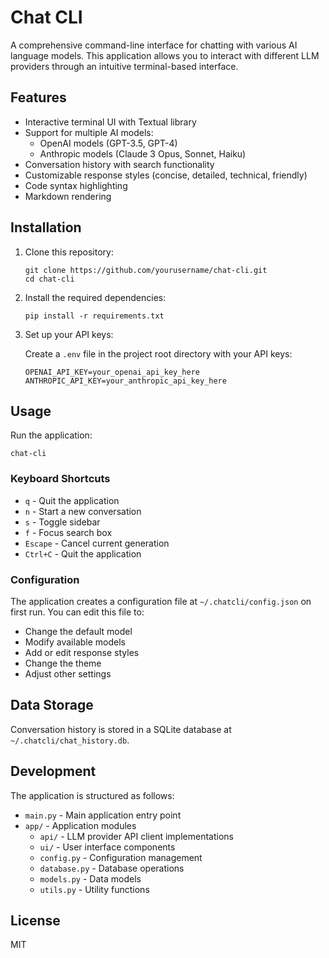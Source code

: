 # Chat CLI

A comprehensive command-line interface for chatting with various AI language models. This application allows you to interact with different LLM providers through an intuitive terminal-based interface.

## Features

- Interactive terminal UI with Textual library
- Support for multiple AI models:
  - OpenAI models (GPT-3.5, GPT-4)
  - Anthropic models (Claude 3 Opus, Sonnet, Haiku)
- Conversation history with search functionality
- Customizable response styles (concise, detailed, technical, friendly)
- Code syntax highlighting
- Markdown rendering

## Installation

1. Clone this repository:
   ```
   git clone https://github.com/yourusername/chat-cli.git
   cd chat-cli
   ```

2. Install the required dependencies:
   ```
   pip install -r requirements.txt
   ```

3. Set up your API keys:
   
   Create a `.env` file in the project root directory with your API keys:
   ```
   OPENAI_API_KEY=your_openai_api_key_here
   ANTHROPIC_API_KEY=your_anthropic_api_key_here
   ```

## Usage

Run the application:
```
chat-cli
```

### Keyboard Shortcuts

- `q` - Quit the application
- `n` - Start a new conversation
- `s` - Toggle sidebar
- `f` - Focus search box
- `Escape` - Cancel current generation
- `Ctrl+C` - Quit the application

### Configuration

The application creates a configuration file at `~/.chatcli/config.json` on first run. You can edit this file to:

- Change the default model
- Modify available models
- Add or edit response styles
- Change the theme
- Adjust other settings

## Data Storage

Conversation history is stored in a SQLite database at `~/.chatcli/chat_history.db`.

## Development

The application is structured as follows:

- `main.py` - Main application entry point
- `app/` - Application modules
  - `api/` - LLM provider API client implementations
  - `ui/` - User interface components
  - `config.py` - Configuration management
  - `database.py` - Database operations
  - `models.py` - Data models
  - `utils.py` - Utility functions

## License

MIT

